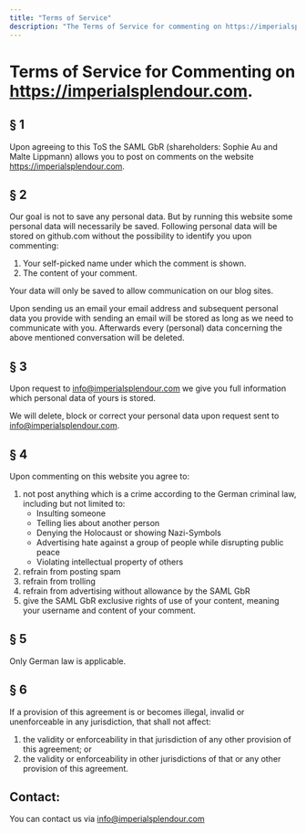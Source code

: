 ```yaml
---
title: "Terms of Service"
description: "The Terms of Service for commenting on https://imperialsplendour.com."
---
```

# Terms of Service for Commenting on https://imperialsplendour.com.

## § 1
Upon agreeing to this ToS the SAML GbR (shareholders: Sophie Au and Malte Lippmann) allows you to post on comments on the website https://imperialsplendour.com.

## § 2
Our goal is not to save any personal data. But by running this website some personal data will necessarily be saved.
Following personal data will be stored on github.com without the possibility to identify you upon commenting:

1. Your self-picked name under which the comment is shown.
2. The content of your comment.

Your data will only be saved to allow communication on our blog sites.

Upon sending us an email your email address and subsequent personal data you provide with sending an email will be stored as long as we need to communicate with you. Afterwards every (personal) data concerning the above mentioned conversation will be deleted.

## § 3
Upon request to [info@imperialsplendour.com](mailto:info@imperialsplendour.com) we give you full information which personal data of yours is stored.

We will delete, block or correct your personal data upon request sent to [info@imperialsplendour.com](mailto:info@imperialsplendour.com).

## § 4
Upon commenting on this website you agree to:

1. not post anything which is a crime according to the German criminal law, including but not limited to:
    * Insulting someone
    * Telling lies about another person
    * Denying the Holocaust or showing Nazi-Symbols
    * Advertising hate against a group of people while disrupting public peace
    * Violating intellectual property of others
2. refrain from posting spam
3. refrain from trolling
4. refrain from advertising without allowance by the SAML GbR
5. give the SAML GbR exclusive rights of use of your content, meaning your username and content of your comment.

## § 5
Only German law is applicable.

## § 6
If a provision of this agreement is or becomes illegal, invalid or unenforceable in any jurisdiction, that shall not affect:

1. the validity or enforceability in that jurisdiction of any other provision of this agreement; or
2. the validity or enforceability in other jurisdictions of that or any other provision of this agreement.

## Contact:
You can contact us via [info@imperialsplendour.com](mailto:info@imperialsplendour.com)

